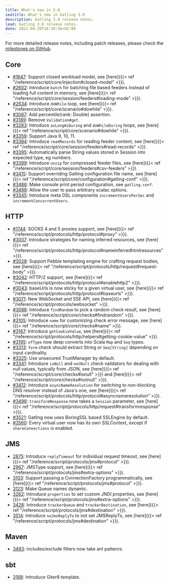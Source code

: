 ```yaml
---
title: What's new in 3.0
seotitle: What's new in Gatling 3.0
description: Gatling 3.0 release notes.
lead: Gatling 3.0 release notes.
date: 2021-04-20T18:30:56+02:00
---
```


For more detailed release notes, including patch releases, please check the [milestones on GitHub](https://github.com/gatling/gatling/milestones?state=closed).

## Core

* [#1647](https://github.com/gatling/gatling/issues/1647): Support closed workload model, see [here]({{< ref "/reference/script/core/injection#closed-model" >}}).
* [#2602](https://github.com/gatling/gatling/issues/2602): Introduce `batch` for batching file based feeders instead of loading full content in memory, see [here]({{< ref "/reference/script/core/session/feeders#loading-mode" >}}).
* [#2634](https://github.com/gatling/gatling/issues/2634): Introduce `doWhile` loop, see [here]({{< ref "/reference/script/core/scenario#dowhile" >}}).
* [#3067](https://github.com/gatling/gatling/issues/3067): Add percentile(rank: Double) assertion.
* [#3189](https://github.com/gatling/gatling/issues/3189): Remove `Validation#get`.
* [#3283](https://github.com/gatling/gatling/issues/3283): Introduce `asLongAsDuring` and `doWhileDuring` loops, see [here]({{< ref "/reference/script/core/scenario#dowhile" >}}).
* [#3359](https://github.com/gatling/gatling/issues/3359): Support Java 9, 10, 11.
* [#3384](https://github.com/gatling/gatling/issues/3384): Introduce `readRecords` for reading feeder content, see [here]({{< ref "/reference/script/core/session/feeders#read-records" >}}).
* [#3395](https://github.com/gatling/gatling/issues/3395): Automatically parse String values stored in Session into expected type, eg numbers.
* [#3399](https://github.com/gatling/gatling/issues/3399): Introduce `unzip` for compressed feeder files, see [here]({{< ref "/reference/script/core/session/feeders#csv-feeders" >}}).
* [#3415](https://github.com/gatling/gatling/issues/3415): Support overriding Gatling configuration file name, see [here]({{< ref "/reference/script/core/configuration#gatling-conf" >}}).
* [#3486](https://github.com/gatling/gatling/issues/3486): Make console print period configuration, see `gatling.conf`.
* [#3498](https://github.com/gatling/gatling/issues/3498): Allow the user to pass arbitrary scalac options.
* [#3345](https://github.com/gatling/gatling/issues/3345): Introduce meta DSL components `incrementUsersPerSec` and `incrementConcurrentUsers`.

## HTTP

* [#1744](https://github.com/gatling/gatling/issues/1744): SOCKS 4 and 5 proxies support, see [here]({{< ref "/reference/script/protocols/http/protocol#proxy" >}}).
* [#3007](https://github.com/gatling/gatling/issues/3007): Introduce strategies for naming inferred resources, see [here]({{< ref "/reference/script/protocols/http/protocol#nameinferredhtmlresources" >}}).
* [#3028](https://github.com/gatling/gatling/issues/3028): Support Pebble templating engine for crafting request bodies, see [here]({{< ref "/reference/script/protocols/http/request#request-body" >}}).
* [#3042](https://github.com/gatling/gatling/issues/3042): HTTP/2 support, see [here]({{< ref "/reference/script/protocols/http/protocol#enablehttp2" >}}).
* [#3043](https://github.com/gatling/gatling/issues/3043): baseUrls is now sticky for a given virtual user, see [here]({{< ref "/reference/script/protocols/http/protocol#baseurls" >}}).
* [#3071](https://github.com/gatling/gatling/issues/3071): New WebSocket and SSE API, see [here]({{< ref "/reference/script/protocols/websocket" >}}).
* [#3088](https://github.com/gatling/gatling/issues/3088): Introduce `findRandom` to pick a random check result, see [here]({{< ref "/reference/script/core/checks#findrandom" >}}).
* [#3105](https://github.com/gatling/gatling/issues/3105): Introduce `name` for customizing check error message, see [here]({{< ref "/reference/script/core/checks#name" >}}).
* [#3167](https://github.com/gatling/gatling/issues/3167): Introduce `getCookieValue`, see [here]({{< ref "/reference/script/protocols/http/helpers#getting-cookie-value" >}}).
* [#3195](https://github.com/gatling/gatling/issues/3195): `ofType` now deep converts into Scala `Map` and `Seq` types.
* [#3313](https://github.com/gatling/gatling/issues/3313): `form` check should extract String or `Seq[String]` depending on input cardinality.
* [#3325](https://github.com/gatling/gatling/issues/3325): Use unsecured TrustManager by default.
* [#3341](https://github.com/gatling/gatling/issues/3341): Introduce `isNull` and `notNull` check validators for dealing with null values, typically from JSON, see [here]({{< ref "/reference/script/core/checks#isnull" >}}) and [here]({{< ref "/reference/script/core/checks#notnull" >}}).
* [#3412](https://github.com/gatling/gatling/issues/3412): Introduce `asyncNameResolution` for switching to non-blocking DNS resolver instead of Java's one, see [here]({{< ref "/reference/script/protocols/http/protocol#asyncnameresolution" >}}).
* [#3496](https://github.com/gatling/gatling/issues/3496): `transformResponse` now takes a `Session` parameter, see [here]({{< ref "/reference/script/protocols/http/request#transformresponse" >}}).
* [#3521](https://github.com/gatling/gatling/issues/3521): Gatling now uses BoringSSL based SSLEngine by default.
* [#3560](https://github.com/gatling/gatling/issues/3560): Every virtual user now has its own SSLContext, except if `shareConnections` is enabled.

## JMS

* [2875](https://github.com/gatling/gatling/issues/2875): Introduce `replyTimeout` for individual request timeout, see [here]({{< ref "/reference/script/protocols/jms#protocol" >}}).
* [2967](https://github.com/gatling/gatling/issues/2967): JMSType support, see [here]({{< ref "/reference/script/protocols/jms#extra-options" >}}).
* [3103](https://github.com/gatling/gatling/issues/3103): Support passing a ConnectionFactory programmatically, see [here]({{< ref "/reference/script/protocols/jms#protocol" >}}).
* [3123](https://github.com/gatling/gatling/issues/3123): Make Queue names dynamic.
* [3262](https://github.com/gatling/gatling/issues/3262): Introduce `properties` to set custom JNDI properties, see [here]({{< ref "/reference/script/protocols/jms#extra-options" >}}).
* [3428](https://github.com/gatling/gatling/issues/3428): Introduce `trackerQueue` and `trackerDestination`, see [here]({{< ref "/reference/script/protocols/jms#destination" >}}).
* [3514](https://github.com/gatling/gatling/issues/3514): Introduce `noJmsReplyTo` to not set JMSReplyTo, see [here]({{< ref "/reference/script/protocols/jms#destination" >}}).

## Maven

* [3493](https://github.com/gatling/gatling/issues/3493): includes/exclude filters now take ant patterns.

## sbt

* [3168](https://github.com/gatling/gatling/issues/3168): Introduce Giter8 template.
